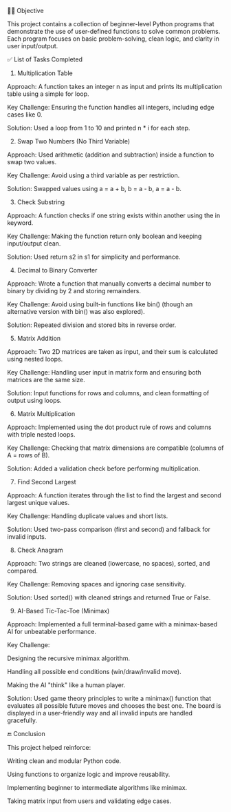 🧑‍💻 Objective

This project contains a collection of beginner-level Python programs that demonstrate the use of user-defined functions to solve common problems. Each program focuses on basic problem-solving, clean logic, and clarity in user input/output.

✅ List of Tasks Completed


1. Multiplication Table

Approach: A function takes an integer n as input and prints its multiplication table using a simple for loop.

Key Challenge: Ensuring the function handles all integers, including edge cases like 0.

Solution: Used a loop from 1 to 10 and printed n * i for each step.

2. Swap Two Numbers (No Third Variable)

Approach: Used arithmetic (addition and subtraction) inside a function to swap two values.

Key Challenge: Avoid using a third variable as per restriction.

Solution: Swapped values using a = a + b, b = a - b, a = a - b.

3. Check Substring

Approach: A function checks if one string exists within another using the in keyword.

Key Challenge: Making the function return only boolean and keeping input/output clean.

Solution: Used return s2 in s1 for simplicity and performance.

4. Decimal to Binary Converter

Approach: Wrote a function that manually converts a decimal number to binary by dividing by 2 and storing remainders.

Key Challenge: Avoid using built-in functions like bin() (though an alternative version with bin() was also explored).

Solution: Repeated division and stored bits in reverse order.

5. Matrix Addition

Approach: Two 2D matrices are taken as input, and their sum is calculated using nested loops.

Key Challenge: Handling user input in matrix form and ensuring both matrices are the same size.

Solution: Input functions for rows and columns, and clean formatting of output using loops.

6. Matrix Multiplication

Approach: Implemented using the dot product rule of rows and columns with triple nested loops.

Key Challenge: Checking that matrix dimensions are compatible (columns of A = rows of B).

Solution: Added a validation check before performing multiplication.

7. Find Second Largest

Approach: A function iterates through the list to find the largest and second largest unique values.

Key Challenge: Handling duplicate values and short lists.

Solution: Used two-pass comparison (first and second) and fallback for invalid inputs.

8. Check Anagram

Approach: Two strings are cleaned (lowercase, no spaces), sorted, and compared.

Key Challenge: Removing spaces and ignoring case sensitivity.

Solution: Used sorted() with cleaned strings and returned True or False.

9. AI-Based Tic-Tac-Toe (Minimax)

Approach: Implemented a full terminal-based game with a minimax-based AI for unbeatable performance.

Key Challenge:

Designing the recursive minimax algorithm.

Handling all possible end conditions (win/draw/invalid move).

Making the AI "think" like a human player.


Solution: Used game theory principles to write a minimax() function that evaluates all possible future moves and chooses the best one. The board is displayed in a user-friendly way and all invalid inputs are handled gracefully.

🔚 Conclusion

This project helped reinforce:

Writing clean and modular Python code.

Using functions to organize logic and improve reusability.

Implementing beginner to intermediate algorithms like minimax.

Taking matrix input from users and validating edge cases.
